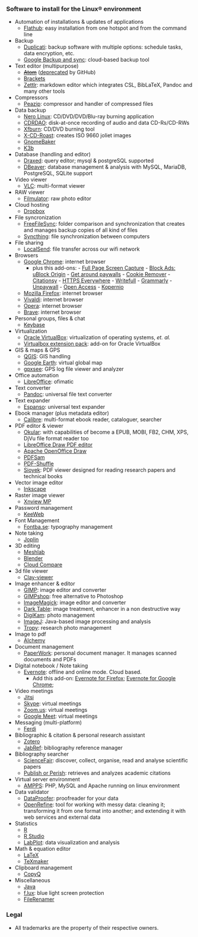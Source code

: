 ### Software to install for the Linux® environment
* Automation of installations & updates of applications
	- [Flathub](https://flathub.org/home): easy installation from one hotspot and from the command line
* Backup
	- [Duplicati](https://github.com/duplicati/duplicati/releases): backup software with multiple options: schedule tasks, data encryption, etc.
	- [Google Backup and sync](https://apps.apple.com/app/google-drive/id507874739): cloud-based backup tool
* Text editor (multipurpose)
	- ~~[Atom](http://atom.io/)~~ ([deprecated](https://github.blog/2022-06-08-sunsetting-atom/) by GitHub)
	- [Brackets](https://github.com/adobe/brackets/releases)
	- [Zettlr](https://www.zettlr.com/): markdown editor which integrates CSL, BibLaTeX, Pandoc and many other tools
* Compressors
	- [Peazip](https://www.peazip.org/peazip-linux.html): compressor and handler of compressed files
* Data backup
	- [Nero Linux](http://www.nero.com/eng/downloads/previous-versions/download-linux4-update.php?vlang=en): CD/DVD/DVD/Blu-ray burning application
	- [CDRDAO](http://cdrdao.sourceforge.net/): disk-at-once recording of audio and data CD-Rs/CD-RWs
	- [Xfburn](https://www.bodhilinux.com/a/xfburn/): CD/DVD burning tool
	- [X-CD-Roast](http://www.xcdroast.org/): creates ISO 9660 joliet images
	- [GnomeBaker](https://www.unixmen.com/how-to-install-gnomebaker-in-ubuntu/)
	- [K3b](https://sourceforge.net/projects/k3b/)
* Database (handling and editor)
	- [Draxed](https://www.draxed.com/download): query editor; mysql & postgreSQL supported
	- [DBeaver](https://dbeaver.io/): database management & analysis with MySQL, MariaDB, PostgreSQL, SQLite support
* Video viewer
	- [VLC](https://www.videolan.org/vlc/#download): multi-format viewer
* RAW viewer
	- [Filmulator](https://github.com/CarVac/filmulator-gui/releases): raw photo editor
* Cloud hosting
	- [Dropbox](https://www.dropbox.com/es/install-linux)
* File syncronization
	- [FreeFileSync](https://freefilesync.org/download.php): folder comparison and synchronization that creates and manages backup copies of all kind of files
	- [Syncthing](https://github.com/syncthing/syncthing): file synchronization between computers
* File sharing
	- [LocalSend](https://github.com/localsend/localsend): file transfer across our wifi network
* Browsers
	- [Google Chrome](https://support.google.com/chrome/a/answer/9025926?hl=en&ref_topic=9025817): internet browser
		- plus this add-ons:
			   - [Full Page Screen Capture](https://chrome.google.com/webstore/detail/full-page-screen-capture/fdpohaocaechififmbbbbbknoalclacl)
			   - [Block Ads: uBlock Origin](https://chrome.google.com/webstore/detail/ublock-origin/cjpalhdlnbpafiamejdnhcphjbkeiagm)
			   - [Get around paywalls](https://github.com/iamadamdev/bypass-paywalls-chrome)
			   - [Cookie Remover](https://chrome.google.com/webstore/detail/cookie-remover/kcgpggonjhmeaejebeoeomdlohicfhce)
			   - [Citationsy](https://chrome.google.com/webstore/detail/citationsy/ananhmnkepfflgfdklgcdpgdngejokkn)
			   - [HTTPS Everywhere](https://chrome.google.com/webstore/detail/https-everywhere/gcbommkclmclpchllfjekcdonpmejbdp/related)
			   - [Writefull](https://chrome.google.com/webstore/detail/writefull/aolaabonkiegkggfdgjjehchjmjfanng/related)
	 		   - [Grammarly](https://chrome.google.com/webstore/detail/grammarly-for-chrome/kbfnbcaeplbcioakkpcpgfkobkghlhen)
			   - [Unpaywall](https://chrome.google.com/webstore/detail/unpaywall/iplffkdpngmdjhlpjmppncnlhomiipha)
			   - [Open Access](https://chrome.google.com/webstore/detail/open-access-button/gknkbkaapnhpmkcgkmdekdffgcddoiel)
			   - [Kopernio](https://chrome.google.com/webstore/detail/kopernio-powered-by-web-o/fjgncogppolhfdpijihbpfmeohpaadpc)
	- [Mozilla Firefox](https://www.mozilla.org/es-AR/firefox/linux/): internet browser
	- [Vivaldi](https://vivaldi.com/es/download/): internet browser
	- [Opera](https://www.opera.com/es-419/computer): internet browser
	- [Brave](https://brave.com/): internet browser
* Personal groups, files & chat
	- [Keybase](https://keybase.io/docs/the_app/install_linux)
* Virtualization
	- [Oracle VirtualBox](https://www.virtualbox.org/wiki/Linux_Downloads): virtualization of operating systems, _et. al._
	- [Virtualbox extension pack](https://www.virtualbox.org/wiki/Downloads): add-on for Oracle VirtualBox
* GIS & maps & GPS
	- [QGIS](https://qgis.org/es/site/forusers/alldownloads.html): GIS handling
	- [Google Earth](https://www.google.com/intl/es/earth/download/gep/agree.html): virtual global map
	- [gpxsee](https://www.gpxsee.org/): GPS log file viewer and analyzer 
* Office automation
	- [LibreOffice](https://www.libreoffice.org/download/download/): ofimatic
* Text converter
	- [Pandoc](https://pandoc.org/installing.html#linux): universal file text converter
* Text expander
	- [Espanso](https://espanso.org/): universal text expander
* Ebook manager (plus metadata editor)
	- [Calibre](https://calibre-ebook.com/download): multi-format ebook reader, cataloguer, searcher
* PDF editor & viewer
	- [Okular](https://okular.kde.org/download.php): with capabilities of become a EPUB, MOBI, FB2, CHM, XPS, DjVu file format reader too
	- [LibreOffice Draw PDF editor](https://www.libreoffice.org/download/download/)
	- [Apache OpenOffice Draw](https://www.openoffice.org/es/descargar/index.html)
	- [PDFSam](https://pdfsam.org/es/download-pdfsam-basic/)
	- [PDF-Shuffle](https://sourceforge.net/projects/pdfshuffler/)
	- [Sioyek](https://github.com/ahrm/sioyek/releases): PDF viewer designed for reading research papers and technical books
* Vector image editor
	- [Inkscape](https://inkscape.org/release/)
* Raster image viewer
	- [Xnview MP](https://www.xnview.com/en/xnviewmp/)
* Password management
	- [KeeWeb](https://github.com/keeweb/keeweb/releases/)
* Font Management
	- [Fontba.se](https://fontba.se/downloads/linux): typography management
* Note taking
	- [Joplin](https://joplinapp.org/)
* 3D editing
	- [Meshlab](https://www.meshlab.net/#download)
	- [Blender](https://www.blender.org/download/)
	- [Cloud Compare](http://www.cloudcompare.org/release/index.html)
* 3d file viewer
	- [Clay-viewer](https://github.com/pissang/clay-viewer/releases)
* Image enhancer & editor
	- [GIMP](https://www.gimp.org/downloads/): image editor and converter
	- [GIMPshop](https://www.gimpshop.com/downloads): free alternative to Photoshop
	- [ImageMagick](https://imagemagick.org/script/download.php#): image editor and converter
	- [Dark Table](https://www.darktable.org/install/): image treatment, enhancer in a non destructive way
	- [DigiKam](https://www.digikam.org/download/): photo management
	- [ImageJ](https://imagej.nih.gov/ij/): Java-based image processing and analysis
	- [Tropy](https://tropy.org/): research photo management
* Image to pdf
	- [Alchemy](https://dawnlabs.github.io/alchemy/)
* Document management
	- [PaperWork](https://gitlab.gnome.org/World/OpenPaperwork/paperwork/#installation): personal document manager. It manages scanned documents and PDFs
* Digital notebook / Note taking
	- [Evernote](https://evernote.com): offline and online mode. Cloud based. 
		+ Add this add-on: [Evernote for Firefox](https://addons.mozilla.org/es/firefox/addon/evernote-web-clipper/); [Evernote for Google Chrome](https://chrome.google.com/webstore/detail/evernote-web-clipper/pioclpoplcdbaefihamjohnefbikjilc?hl=es); 
* Video meetings
	- [Jitsi](https://jitsi.org/downloads/)
	- [Skype](https://www.skype.com/es/get-skype/): virtual meetings
	- [Zoom.us](https://zoom.us/download#client_4meeting): virtual meetings
	- [Google Meet](https://meet.google.com): virtual meetings
* Messaging (multi-platform)
	- [Ferdi](https://getferdi.com/download)
* Bibliographic & citation & personal research assistant
	- [Zotero](https://www.zotero.org/download)
	- [JabRef](https://www.jabref.org/): bibliography reference manager
* Bibliography searcher
	- [ScienceFair](https://github.com/sciencefair-land/sciencefair): discover, collect, organise, read and analyse scientific papers
	- [Publish or Perish](https://harzing.com/resources/publish-or-perish): retrieves and analyzes academic citations
* Virtual server environment
	- [AMPPS](http://www.ampps.com/download): PHP, MySQL and Apache running on linux environment
* Data validator 
	- [DataProofer](https://github.com/dataproofer/Dataproofer/releases): proofreader for your data
	- [OpenRefine](http://openrefine.org/download.html): tool for working with messy data: cleaning it; transforming it from one format into another; and extending it with web services and external data
* Statistics
	- [R](http://cran.r-project.org/mirrors.html)
	- [R Studio](https://rstudio.com/products/rstudio/download/)
	- [LabPlot](https://labplot.kde.org/): data visualization and analysis
* Math & equation editor
	- [LaTeX](https://www.latex-project.org/get/)
	- [TeXmaker](https://www.xm1math.net/texmaker/)
* Clipboard management
	- [CopyQ](https://hluk.github.io/CopyQ/)
* Miscellaneous
	- [Java](https://www.java.com/es/download/manual.jsp)
	- [f.lux](https://justgetflux.com/linux.html): blue light screen protection
	- [FileRenamer](https://www.sttmedia.com/filerenamer-download)

### Legal

* All trademarks are the property of their respective owners.
